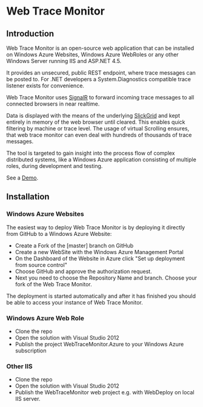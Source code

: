 # Web Trace Monitor

## Introduction

Web Trace Monitor is an open-source web application that can be installed on Windows Azure Websites, Windows Azure WebRoles or any other Windows Server running IIS and ASP.NET 4.5. 

It provides an unsecured, public REST endpoint, where trace messages can be posted to. For .NET developers a System.Diagnostics compatible trace listener exists for convenience. 

Web Trace Monitor uses [SignalR] to forward incoming trace messages to all connected browsers in near realtime.

Data is displayed with the means of the underlying [SlickGrid] and kept entirely in memory of the web browser until cleared. This enables quick filtering by machine or trace level. The usage of virtual Scrolling ensures, that web trace monitor can even deal with hundreds of thousands of trace messages.

The tool is targeted to gain insight into the process flow of complex distributed systems, like a Windows Azure application consisting of multiple roles, during development and testing. 

See a [Demo].  

## Installation

### Windows Azure Websites

The easiest way to deploy Web Trace Monitor is by deploying it directly from GitHub to a Windows Azure Website:

+ Create a Fork of the [master] branch on GitHub
+ Create a new WebSite with the Windows Azure Management Portal 
+ On the Dashboard of the Website in Azure click "Set up deployment from source control"
+ Choose GitHub and approve the authorization request.
+ Next you need to choose the Repository Name and branch. Choose your fork of the Web Trace Monitor.

The deployment is started automatically and after it has finished you should be able to access your instance of Web Trace Monitor.

### Windows Azure Web Role

+ Clone the repo
+ Open the solution with Visual Studio 2012
+ Publish the project WebTraceMonitor.Azure to your Windows Azure subscription

### Other IIS

+ Clone the repo
+ Open the solution with Visual Studio 2012
+ Publish the WebTraceMonitor web project e.g. with WebDeploy on  local IIS server.



[SignalR]:http://signalr.net/
[SlickGrid]:https://github.com/mleibman/SlickGrid/
[Demo]:http://webtracemonitordemo.cloudapp.net/

